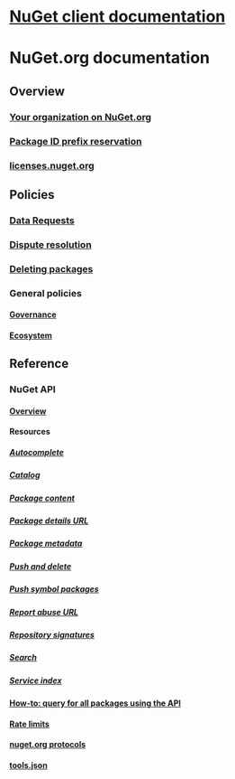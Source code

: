 # [NuGet client documentation](../index.md)
# NuGet.org documentation
## Overview
### [Your organization on NuGet.org](organizations-on-nuget-org.md)
### [Package ID prefix reservation](id-prefix-reservation.md)
### [licenses.nuget.org](licenses.nuget.org.md)
## Policies
### [Data Requests](../policies/Data-requests?toc=/nuget/nuget-org/toc.json)
### [Dispute resolution](../policies/dispute-resolution?toc=/nuget/nuget-org/toc.json)
### [Deleting packages](../policies/deleting-packages?toc=/nuget/nuget-org/toc.json)
### General policies
#### [Governance](../policies/governance.md)
#### [Ecosystem](../policies/ecosystem.md)
## Reference
### NuGet API
#### [Overview](../api/overview?toc=/nuget/nuget-org/toc.json)
#### Resources
##### [Autocomplete](../api/search-autocomplete-service-resource.md)
##### [Catalog](../api/catalog-resource.md)
##### [Package content](../api/package-base-address-resource.md)
##### [Package details URL](../api/package-details-template-resource.md)
##### [Package metadata](../api/registration-base-url-resource.md)
##### [Push and delete](../api/package-publish-resource.md)
##### [Push symbol packages](../api/symbol-package-publish-resource.md)
##### [Report abuse URL](../api/report-abuse-resource.md)
##### [Repository signatures](../api/repository-signatures-resource.md)
##### [Search](../api/search-query-service-resource.md)
##### [Service index](../api/service-index.md)
#### [How-to: query for all packages using the API](../guides/api/query-for-all-published-packages.md)
#### [Rate limits](../api/rate-limits.md)
#### [nuget.org protocols](../api/nuget-protocols.md)
#### [tools.json](../api/tools-json.md)